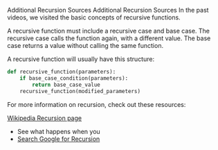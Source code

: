Additional Recursion Sources
Additional Recursion Sources
In the past videos, we visited the basic concepts of recursive functions.

A recursive function must include a recursive case and base case. The recursive case calls the function again, with a different value. The base case returns a value without calling the same function.

A recursive function will usually have this structure:
``` PYTHON
def recursive_function(parameters):
    if base_case_condition(parameters):
        return base_case_value
    recursive_function(modified_parameters)
```
For more information on recursion, check out these resources:

[Wikipedia Recursion page](https://en.wikipedia.org/wiki/Recursion)
- See what happens when you 
- [Search Google for Recursion](https://www.google.com/search?q=recursion)
